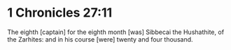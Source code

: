 # 1 Chronicles 27:11

The eighth [captain] for the eighth month [was] Sibbecai the Hushathite, of the Zarhites: and in his course [were] twenty and four thousand.